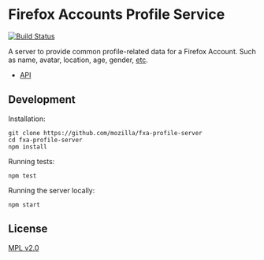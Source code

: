 # Firefox Accounts Profile Service

[![Build Status](https://travis-ci.org/mozilla/fxa-profile-server.svg?branch=master)](https://travis-ci.org/mozilla/fxa-profile-server)

A server to provide common profile-related data for a Firefox Account.
Such as name, avatar, location, age, gender, [etc](https://wiki.mozilla.org/Identity/Firefox-Accounts#What_information_does_Firefox_Accounts_store_about_the_user.3F_Can_I_use_it_to_store_user_data_for_my_application_or_service.3F).

- [API](./docs/API.md)

## Development

Installation:

```
git clone https://github.com/mozilla/fxa-profile-server
cd fxa-profile-server
npm install
```

Running tests:

```
npm test
```

Running the server locally:

```
npm start
```

## License

[MPL v2.0](./LICENSE)
